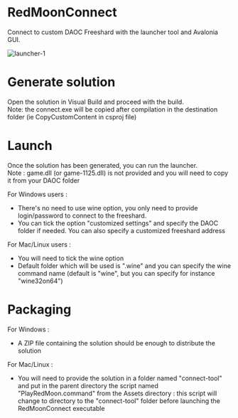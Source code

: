 # RedMoonConnect

Connect to custom DAOC Freeshard with the launcher tool and Avalonia GUI.<br>

![launcher-1](https://user-images.githubusercontent.com/57635141/147961932-a5c8c0ca-feb3-4367-a8f0-8c7c1b87b41a.png)


# Generate solution

Open the solution in Visual Build and proceed with the build.<br>
Note: the connect.exe will be copied after compilation in the destination folder (ie CopyCustomContent in csproj file)

# Launch 

Once the solution has been generated, you can run the launcher.<br>
Note : game.dll (or game-1125.dll) is not provided and you will need to copy it from your DAOC folder<br>

For Windows users : <br>
  - There's no need to use wine option, you only need to provide login/password to connect to the freeshard.
  - You can tick the option "customized settings" and specify the DAOC folder if needed. You can also specify a customized freeshard address

For Mac/Linux users : <br>
  - You will need to tick the wine option
  - Default folder which will be used is ".wine" and you can specify the wine command name (default is "wine", but you can specify for instance "wine32on64")
 
# Packaging

For Windows : <br>
  - A ZIP file containing the solution should be enough to distribute the solution

For Mac/Linux : <br>
  - You will need to provide the solution in a folder named "connect-tool" and put in the parent directory the script named "PlayRedMoon.command" from the Assets directory : this script will change to directory to the "connect-tool" folder before launching the RedMoonConnect executable


